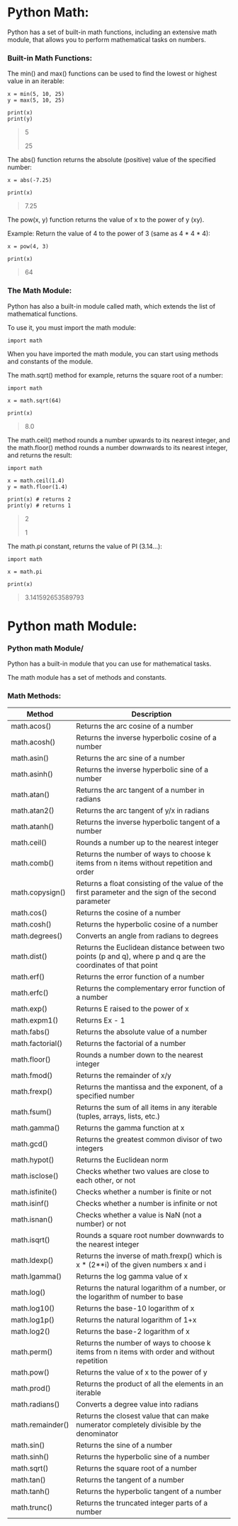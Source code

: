 # Python Math:

Python has a set of built-in math functions, including an extensive math module, that allows you to perform mathematical tasks on numbers.

### Built-in Math Functions:

The min() and max() functions can be used to find the lowest or highest value in an iterable:

```
x = min(5, 10, 25)
y = max(5, 10, 25)

print(x)
print(y)
```
> 5
>
> 25

The abs() function returns the absolute (positive) value of the specified number:

```
x = abs(-7.25)

print(x)
```

> 7.25

The pow(x, y) function returns the value of x to the power of y (xy).

Example: Return the value of 4 to the power of 3 (same as 4 * 4 * 4):

```
x = pow(4, 3)

print(x)
```
> 64

### The Math Module:

Python has also a built-in module called math, which extends the list of mathematical functions.

To use it, you must import the math module:

```
import math
```

When you have imported the math module, you can start using methods and constants of the module.

The math.sqrt() method for example, returns the square root of a number:

```
import math

x = math.sqrt(64)

print(x)
```
> 8.0

The math.ceil() method rounds a number upwards to its nearest integer, and the math.floor() method rounds a number downwards to its nearest integer, and returns the result:

```
import math

x = math.ceil(1.4)
y = math.floor(1.4)

print(x) # returns 2
print(y) # returns 1
```
> 2
>
> 1

The math.pi constant, returns the value of PI (3.14...):

```
import math

x = math.pi

print(x)
```
> 3.141592653589793

# Python math Module:

### Python math Module/

Python has a built-in module that you can use for mathematical tasks.

The math module has a set of methods and constants.

### Math Methods:

| Method	| Description |
|---------|-------------|
|math.acos()	|Returns the arc cosine of a number|
|math.acosh()	|Returns the inverse hyperbolic cosine of a number|
|math.asin()	|Returns the arc sine of a number|
|math.asinh()	|Returns the inverse hyperbolic sine of a number|
|math.atan()	|Returns the arc tangent of a number in radians|
|math.atan2()	|Returns the arc tangent of y/x in radians|
|math.atanh()	|Returns the inverse hyperbolic tangent of a number|
|math.ceil()	|Rounds a number up to the nearest integer|
|math.comb()	|Returns the number of ways to choose k items from n items without repetition and order|
|math.copysign()	|Returns a float consisting of the value of the first parameter and the sign of the second parameter|
|math.cos()	|Returns the cosine of a number|
|math.cosh()	|Returns the hyperbolic cosine of a number|
|math.degrees()	|Converts an angle from radians to degrees|
|math.dist()	|Returns the Euclidean distance between two points (p and q), where p and q are the coordinates of that point|
|math.erf()	|Returns the error function of a number|
|math.erfc()	|Returns the complementary error function of a number|
|math.exp()	|Returns E raised to the power of x|
|math.expm1()	|Returns Ex - 1|
|math.fabs()	|Returns the absolute value of a number|
|math.factorial()	|Returns the factorial of a number|
|math.floor()	|Rounds a number down to the nearest integer|
|math.fmod()	|Returns the remainder of x/y|
|math.frexp()	|Returns the mantissa and the exponent, of a specified number|
|math.fsum()	|Returns the sum of all items in any iterable (tuples, arrays, lists, etc.)|
|math.gamma()	|Returns the gamma function at x|
|math.gcd()	|Returns the greatest common divisor of two integers|
|math.hypot()	|Returns the Euclidean norm|
|math.isclose()	|Checks whether two values are close to each other, or not|
|math.isfinite()	|Checks whether a number is finite or not|
|math.isinf()	|Checks whether a number is infinite or not|
|math.isnan()	|Checks whether a value is NaN (not a number) or not|
|math.isqrt()	|Rounds a square root number downwards to the nearest integer|
|math.ldexp()	|Returns the inverse of math.frexp() which is x \* (2\**i) of the given numbers x and i|
|math.lgamma()	|Returns the log gamma value of x|
|math.log()	|Returns the natural logarithm of a number, or the logarithm of number to base|
|math.log10()	|Returns the base-10 logarithm of x|
|math.log1p()	|Returns the natural logarithm of 1+x|
|math.log2()	|Returns the base-2 logarithm of x|
|math.perm()	|Returns the number of ways to choose k items from n items with order and without repetition|
|math.pow()	|Returns the value of x to the power of y|
|math.prod()	|Returns the product of all the elements in an iterable|
|math.radians()	|Converts a degree value into radians|
|math.remainder()	|Returns the closest value that can make numerator completely divisible by the denominator|
|math.sin()	|Returns the sine of a number|
|math.sinh()	|Returns the hyperbolic sine of a number|
|math.sqrt()	|Returns the square root of a number|
|math.tan()	|Returns the tangent of a number|
|math.tanh()	|Returns the hyperbolic tangent of a number|
|math.trunc()	|Returns the truncated integer parts of a number|
